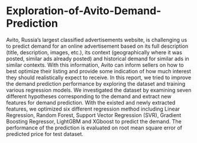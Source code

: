 # Exploration-of-Avito-Demand-Prediction

Avito, Russia’s largest classified advertisements website, is challenging us to predict demand for an online advertisement based on its full description
(title, description, images, etc.), its context (geographically where it was posted, similar ads already posted) and historical demand for similar
ads in similar contexts. With this information, Avito can inform sellers on how to best optimize their listing and provide some indication of how much interest they should realistically
expect to receive. In this report, we tried to improve the demand prediction performance by exploring the dataset and training various regression
models. We investigated the dataset by examining seven different hypotheses corresponding to the demand and extract new features for demand prediction. With the existed
and newly extracted features, we optimized six different regression method including Linear Regression, Random Forest, Support Vector Regression
(SVR), Gradient Boosting Regressor, LightGBM and XGboost to predict the demand. The performance of the prediction is evaluated
on root mean square error of predicted price for test dataset.

